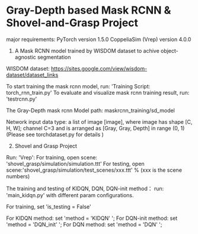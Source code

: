 # Gray-Depth based Mask RCNN & Shovel-and-Grasp Project

major requirements:
  PyTorch version 1.5.0
  CoppeliaSim (Vrep) version 4.0.0

1) A Mask RCNN model trained by WISDOM dataset to achive object-agnostic segmentation

WISDOM dataset: https://sites.google.com/view/wisdom-dataset/dataset_links

To start training the mask rcnn model, run: 'Training Script: torch_rnn_train.py'
To evaluate and visualize mask rcnn training result, run: 'testrcnn.py'

The Gray-Depth mask rcnn Model path: maskrcnn_training/sd_model

Network input data type: a list of image [image], where image has shape [C, H, W]; channel C=3 and is arranged as [Gray, Gray, Depth] in range (0, 1) (Please see torchdataset.py for details )

2) Shovel and Grasp Project

Run: 'Vrep':
  For training, open scene: 'shovel_grasp/simulation/simulation.ttt'
  For testing, open scene:'shovel_grasp/simulation/test_scenes/xxx.ttt' % (xxx is the scene numbers)
  
The training and testing of KIDQN, DQN, DQN-init method：
  run: 'main_kidqn.py' with different param configurations.
  
  For training, set 'is_testing = False'
  
  For KIDQN method: set 'method = 'KIDQN' '; 
  For DQN-init method: set 'method = 'DQN_init' ';
  For DQN method: set 'method = 'DQN' ';  

